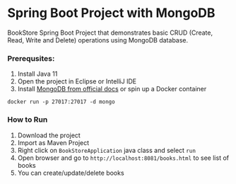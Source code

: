 # Spring Boot Project with MongoDB
BookStore Spring Boot Project that demonstrates basic CRUD (Create, Read, Write and Delete) operations
using MongoDB database. 

### Prerequsites:
1. Install Java 11
2. Open the project in Eclipse or IntelliJ IDE
3. Install [MongoDB from official docs](https://docs.mongodb.com/manual/installation/) or spin up a Docker container
  ```
  docker run -p 27017:27017 -d mongo
  ```

### How to Run
1. Download the project
2. Import as Maven Project
3. Right click on `BookStoreApplication` java class and select `run`
4. Open browser and go to `http://localhost:8081/books.html` to see list of books
5. You can create/update/delete books
